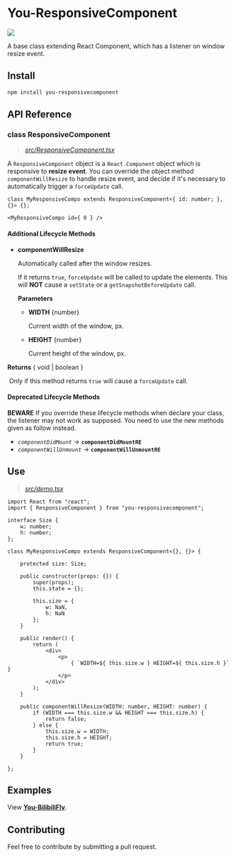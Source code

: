 # You-ResponsiveComponent

![](https://img.shields.io/badge/npm-v1.0.0-brightgreen)

A base class extending React Component, which has a listener on window resize event. 



## Install

```powershell
npm install you-responsivecomponent
```



## API Reference

### class ResponsiveComponent

>  *[src/ResponsiveComponent.tsx](https://github.com/AntoineYANG/You-ResponsiveComponent/blob/master/src/ResponsiveComponent.tsx)*

A `ResponsiveComponent` object is a `React.Component` object which is responsive to **resize event**. You can override the object method `componentWillResize` to handle resize event, and decide if it's necessary to automatically trigger a `forceUpdate` call. 



```tsx
class MyResponsiveCompo extends ResponsiveComponent<{ id: number; }, {}> {};
```

```tsx
<MyResponsiveCompo id={ 0 } />
```



#### Additional Lifecycle Methods

* **componentWillResize**

  Automatically called after the window resizes.

  If it returns `true`, `forceUpdate` will be called to update the elements. This will **NOT** cause a `setState` or a `getSnapshotBeforeUpdate` call. 

  **Parameters**

  * **WIDTH** {number}

    Current width of the window, px.

  * **HEIGHT** {number}

    Current height of the window, px.

  

**Returns** { void | boolean }

​	Only if this method returns `true` will cause a `forceUpdate` call. 



#### Deprecated Lifecycle Methods

**BEWARE** If you override these lifecycle methods when declare your class, the listener may not work as supposed. You need to use the new methods given as follow instead.

* _`componentDidMount`_ -> **`componentDidMountRE`**
* _`componentWillUnmount`_ -> **`componentWillUnmountRE`**



## Use

> *[src/demo.tsx](https://github.com/AntoineYANG/You-ResponsiveComponent/blob/master/src/demo.tsx)*

```tsx
import React from "react";
import { ResponsiveComponent } from "you-responsivecomponent";

interface Size {
    w: number;
    h: number;
};

class MyResponsiveCompo extends ResponsiveComponent<{}, {}> {
    
    protected size: Size;
    
    public constructor(props: {}) {
        super(props);
        this.state = {};
        
        this.size = {
            w: NaN,
            h: NaN
        };
    }
    
    public render() {
        return (
            <div>
                <p>
                    { `WIDTH=${ this.size.w } HEIGHT=${ this.size.h }` }
                </p>
            </div>
        );
    }
    
    public componentWillResize(WIDTH: number, HEIGHT: number) {
        if (WIDTH === this.size.w && HEIGHT === this.size.h) {
            return false;
        } else {
            this.size.w = WIDTH;
            this.size.h = HEIGHT;
            return true;
        }
    }
    
};
```



## Examples

View [**You-BilibiliFlv**](https://github.com/AntoineYANG/You-BilibiliFlv). 



## Contributing

Feel free to contribute by submitting a pull request.
